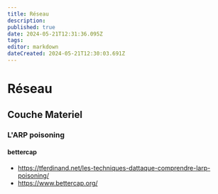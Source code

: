 ```yaml
---
title: Réseau
description: 
published: true
date: 2024-05-21T12:31:36.095Z
tags: 
editor: markdown
dateCreated: 2024-05-21T12:30:03.691Z
---
```


# Réseau

## Couche Materiel

### L'ARP poisoning

#### bettercap

- <https://tferdinand.net/les-techniques-dattaque-comprendre-larp-poisoning/>
- <https://www.bettercap.org/>
